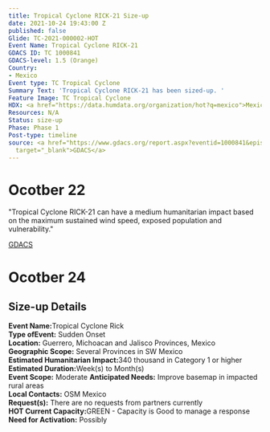 ```yaml
---
title: Tropical Cyclone RICK-21 Size-up
date: 2021-10-24 19:43:00 Z
published: false
Glide: TC-2021-000002-HOT
Event Name: Tropical Cyclone RICK-21
GDACS ID: TC 1000841
GDACS-level: 1.5 (Orange)
Country:
- Mexico
Event type: TC Tropical Cyclone
Summary Text: 'Tropical Cyclone RICK-21 has been sized-up. '
Feature Image: TC Tropical Cyclone
HDX: <a href="https://data.humdata.org/organization/hot?q=mexico">Mexico</a>
Resources: N/A
Status: size-up
Phase: Phase 1
Post-type: timeline
source: <a href="https://www.gdacs.org/report.aspx?eventid=1000841&episodeid=9&eventtype=TC"
  target="_blank">GDACS</a>
---
```


<h1> Ocotber 22 </h1>

"Tropical Cyclone RICK-21 can have a medium humanitarian impact based on the maximum sustained wind speed, exposed population and vulnerability."

<a href="https://www.gdacs.org/report.aspx?eventid=1000841&episodeid=9&eventtype=TC" target="_blank">GDACS</a>

<h1> Ocotber 24 </h1>

<h2>Size-up Details</h2>

<strong>Event Name:</strong>Tropical Cyclone Rick<br>
<strong>Type ofEvent:</strong> Sudden Onset<br>
<strong>Location:</strong> Guerrero, Michoacan and Jalisco Provinces, Mexico<br>
<strong>Geographic Scope:</strong> Several Provinces in SW Mexico<br>
<strong>Estimated Humanitarian Impact:</strong>340 thousand in Category 1 or higher<br>
<strong>Estimated Duration:</strong>Week(s) to Month(s)<br>
<strong>Event Scope:</strong> Moderate<be>
<strong>Anticipated Needs:</strong> Improve basemap in impacted rural areas<br>
<strong>Local Contacts:</strong> OSM Mexico<br>
<strong>Request(s):</strong> 	There are no requests from partners currently<br>
<strong>HOT Current Capacity:</strong>GREEN - Capacity is Good to manage a response<br>
<strong>Need for Activation:</strong>	Possibly<br>
